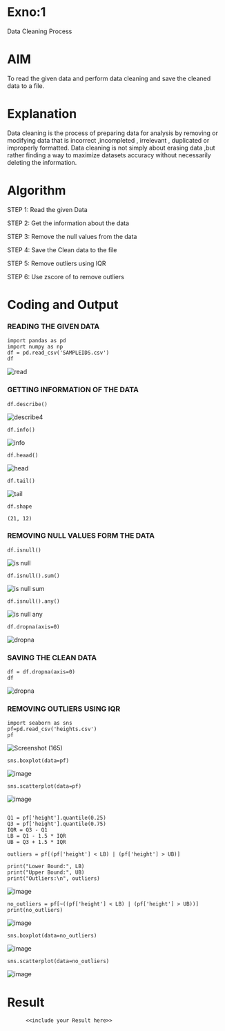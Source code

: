 # Exno:1
Data Cleaning Process

# AIM
To read the given data and perform data cleaning and save the cleaned data to a file.

# Explanation
Data cleaning is the process of preparing data for analysis by removing or modifying data that is incorrect ,incompleted , irrelevant , duplicated or improperly formatted. Data cleaning is not simply about erasing data ,but rather finding a way to maximize datasets accuracy without necessarily deleting the information.

# Algorithm
STEP 1: Read the given Data

STEP 2: Get the information about the data

STEP 3: Remove the null values from the data

STEP 4: Save the Clean data to the file

STEP 5: Remove outliers using IQR

STEP 6: Use zscore of to remove outliers

# Coding and Output
 ### READING THE GIVEN DATA
 ```
import pandas as pd
import numpy as np
df = pd.read_csv('SAMPLEIDS.csv')
df
```
![read](https://github.com/user-attachments/assets/d049f907-cfd0-4335-b3b9-464439e4b833)

### GETTING INFORMATION OF THE DATA 

```
df.describe()
```
![describe](https://github.com/user-attachments/assets/beb5f686-11bc-4794-aa7b-6ef9b1e1c992)4

```
df.info()
```

![info](https://github.com/user-attachments/assets/da2a5f9f-0988-487f-81ce-93eef92e81b0)
```
df.heaad()
```
![head](https://github.com/user-attachments/assets/de102b53-0ca9-493f-b811-91bc7e8f97b4)
```
df.tail()
```
![tail](https://github.com/user-attachments/assets/858ba30e-756d-4ed4-a398-34c35abf79f9)

```
df.shape
```
```
(21, 12)
```
### REMOVING NULL VALUES FORM THE DATA 
```
df.isnull()
```
![is null](https://github.com/user-attachments/assets/74553a9d-0c97-4a14-9de3-ecaac3960caf)

```
df.isnull().sum()
```
![is null sum](https://github.com/user-attachments/assets/50e322b2-1d19-4f6a-8083-2a4940b271a2)

```
df.isnull().any()
```
![is null any](https://github.com/user-attachments/assets/fd184f80-613a-4c51-9528-e6d9e9c4c3d7)

```
df.dropna(axis=0)
```
![dropna](https://github.com/user-attachments/assets/afbad0f5-244d-4033-be98-e2f14faa6d5b)

### SAVING THE CLEAN DATA 
```
df = df.dropna(axis=0)
df
```
![dropna](https://github.com/user-attachments/assets/23b194fe-fc59-4156-884e-3f59757d8445)

### REMOVING OUTLIERS USING IQR 
```
import seaborn as sns
pf=pd.read_csv('heights.csv')
pf
```
![Screenshot (165)](https://github.com/user-attachments/assets/465cf710-a8bb-4f75-913d-9cfbd685250e)

```
sns.boxplot(data=pf)
```
![image](https://github.com/user-attachments/assets/ae069561-4b2e-4cee-9769-83b6f2174c89)
```
sns.scatterplot(data=pf)

```
![image](https://github.com/user-attachments/assets/1170d545-0a22-4bfc-ba03-d8c12d0b043f)
```

Q1 = pf['height'].quantile(0.25)
Q3 = pf['height'].quantile(0.75)
IQR = Q3 - Q1
LB = Q1 - 1.5 * IQR
UB = Q3 + 1.5 * IQR

outliers = pf[(pf['height'] < LB) | (pf['height'] > UB)]

print("Lower Bound:", LB)
print("Upper Bound:", UB)
print("Outliers:\n", outliers)
```
![image](https://github.com/user-attachments/assets/29036b0e-3e88-4a52-9e7c-f3d4d5f38da3)

```
no_outliers = pf[~((pf['height'] < LB) | (pf['height'] > UB))]
print(no_outliers)
```
![image](https://github.com/user-attachments/assets/1a0ca7ed-d78d-4410-95c2-2413e60c6e30)

```
sns.boxplot(data=no_outliers)
```

![image](https://github.com/user-attachments/assets/5dbe39ef-f3b5-42f1-abbf-760b83669699)

```
sns.scatterplot(data=no_outliers)
```
![image](https://github.com/user-attachments/assets/048c781b-ba2e-4dd9-ae5a-02984be4fe8e)




# Result
          <<include your Result here>>
